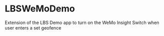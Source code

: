 # LBSWeMoDemo
Extension of the LBS Demo app to turn on the WeMo Insight Switch when user enters a set geofence
